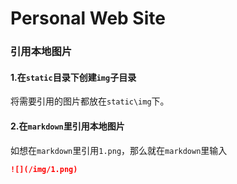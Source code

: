 # Personal Web Site


### 引用本地图片

#### 1.在`static`目录下创建`img`子目录

将需要引用的图片都放在`static\img`下。

#### 2.在`markdown`里引用本地图片

如想在`markdown`里引用`1.png`，那么就在`markdown`里输入

```Markdown
![](/img/1.png)
```





<!--more-->
